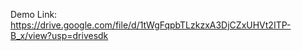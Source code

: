 Demo Link: <br>
https://drive.google.com/file/d/1tWgFqpbTLzkzxA3DjCZxUHVt2ITP-B_x/view?usp=drivesdk
